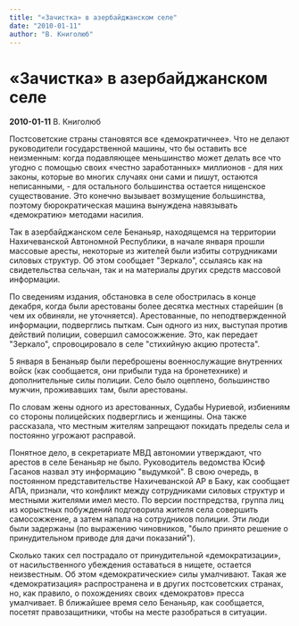 ```yaml
---
title: "«Зачистка» в азербайджанском селе"
date: "2010-01-11"
author: "В. Книголюб"
---
```


# «Зачистка» в азербайджанском селе

**2010-01-11** В. Книголюб

Постсоветские страны становятся все «демократичнее». Что не делают руководители государственной машины, что бы оставить все неизменным: когда подавляющее меньшинство может делать все что угодно с помощью своих «честно заработанных» миллионов - для них законы, которые во многих случаях они сами и пишут, остаются неписанными, - для остального большинства остается нищенское существование. Это конечно вызывает возмущение большинства, поэтому бюрократическая машина вынуждена навязывать «демократию» методами насилия.

Так в азербайджанском селе Бенаньяр, находящемся на территории Нахичеванской Автономной Республики, в начале января прошли массовые аресты, некоторые из жителей были избиты сотрудниками силовых структур. Об этом сообщает "Зеркало", ссылаясь как на свидетельства сельчан, так и на материалы других средств массовой информации.

По сведениям издания, обстановка в селе обострилась в конце декабря, когда были арестованы более десятка местных старейшин (в чем их обвиняли, не уточняется). Арестованные, по неподтвержденной информации, подверглись пыткам. Сын одного из них, выступая против действий полиции, совершил самосожжение. Это, как передает "Зеркало", спровоцировало в селе "стихийную акцию протеста".

5 января в Бенаньяр были переброшены военнослужащие внутренних войск (как сообщается, они прибыли туда на бронетехнике) и дополнительные силы полиции. Село было оцеплено, большинство мужчин, проживавших там, были арестованы.

По словам жены одного из арестованных, Судабы Нуриевой, избиениям со стороны полицейских подверглись и женщины. Она также рассказала, что местным жителям запрещают покидать пределы села и постоянно угрожают расправой.

Понятное дело, в секретариате МВД автономии утверждают, что арестов в селе Бенаньяр не было. Руководитель ведомства Юсиф Гасанов назвал эту информацию "выдумкой". В свою очередь, в постоянном представительстве Нахичеванской АР в Баку, как сообщает АПА, признали, что конфликт между сотрудниками силовых структур и местными жителями имел место. По версии постпредства, группа лиц из корыстных побуждений подговорила жителя села совершить самосожжение, а затем напала на сотрудников полиции. Эти люди были задержаны (по выражению чиновников, "было принято решение о принудительном приводе для дачи показаний").

Сколько таких сел пострадало от принудительной «демократизации», от насильственного убеждения оставаться в нищете, остается неизвестным. Об этом «демократические» силы умалчивают. Такая же «демократизация» распространена и в других постсоветских странах, но, как правило, о похождениях своих «демократов» пресса умалчивает. В ближайшее время село Бенаньяр, как сообщается, посетят правозащитники, чтобы на месте разобраться в ситуации.